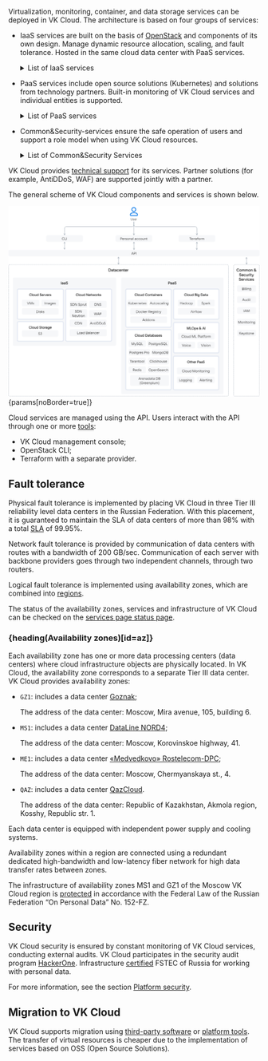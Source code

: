 Virtualization, monitoring, container, and data storage services can be deployed in VK Cloud. The architecture is based on four groups of services:

- IaaS services are built on the basis of [OpenStack](https://www.openstack.org/software/) and components of its own design. Manage dynamic resource allocation, scaling, and fault tolerance. Hosted in the same cloud data center with PaaS services.

  <details>
    <summary>List of IaaS services</summary>

  - [Cloud Servers](/en/computing/iaas) (IaaS Compute) — provides virtual machines with the ability to allocate public IP and unlimited traffic of 1 GBit/s (also [available](/en/ml/gpu) virtual machines with NVIDIA GPU). Responsible for virtualization and resource integration, uses the KVM hypervisor.
  - [Cloud Storage](/en/storage/s3) (IaaS Storage) — provides S3-compatible object storage. The workload on the storage is distributed among all storage nodes. You can deploy a storage with a custom architecture.
  - [Cloud Networks](/en/networks/vnet) (IaaS Network) — provides network interaction within the selected [project](/en/tools-for-using-services/account/concepts/projects) using SDN (Software Defined Network) technology. It operates on the basis of OpenStack Neutron and on the basis of proprietary software — Sprut. Includes components:

    - [DNS](/en/networks/dns) — supports public and private DNS, which provides name resolution for VK Cloud platform services.
    - [CDN](/en/networks/cdn) — organizes the transfer of content from your servers to users with minimal delay.
    - [Load Balancer](/en/networks/vnet/concepts/load-balancer) — distributes the load on the infrastructure, providing fault tolerance and flexible scaling of applications.
    - AntiDDoS — filters traffic coming to VK Cloud resources deployed in the project to block DDoS attacks.
    - WAF (Web Application Firewall) — configures incoming and outgoing traffic filtering rules to detect and block network attacks.

  </details>

- PaaS services include open source solutions (Kubernetes) and solutions from technology partners. Built-in monitoring of VK Cloud services and individual entities is supported.

  <details>
    <summary>List of PaaS services</summary>

  - [Cloud Containers](/en/kubernetes/k8s) — allows you to create and manage Kubernetes clusters in which you can run services and applications.
  - [Cloud Databases](/en/dbs/dbaas) — provides scalable DBMS: MySQL, PostgreSQL, Postgres Pro, ClickHouse, MongoDB, Redis, Tarantool, OpenSearch, Arenadata DB based on Greenplum.
  - [Cloud Big Data](/en/bigdata/hortonworks) — used for big data analysis based on Arenadata Hadoop, supports scaling.
  - [Cloud Streams](/en/bigdata/cloud-streams) — provides Arenadata Streaming-based clusters for processing streaming data.
  - [Cloud ML Platform](/en/ml/mlplatform) — supports services for a full ML development cycle.
  - [Cloud Voice](/en/ml/cloud-voice) — provides a REST API for speech recognition and synthesis based on machine learning.
  - [Vision](/ru/ml/vision) — provides a REST API for face and object recognition based on machine learning.
  - [Cloud Alerting](/en/manage/alerting) —  configures notifications about changes in key metrics of VK Cloud services.
  - [Cloud Logging](/en/manage/logging) — aggregates and analyzes service logs in VK Cloud.
  - Monitoring — provides monitoring of metrics specific to PaaS services, for example, analytics on K8s container feeds, PostgreSQL DBMS transaction statistics.
  - Additional services:

    - [1C:Ready workplace](/en/applications-and-services/1cgrm) — provides resources and software for the deployment of 1C services: Accounting, Salary and Personnel Management, Management of our company.
    - [Marketplace](/ru/applications-and-services/marketplace) — allows you to quickly deploy web development and administration environments based on virtual machines.

  </details>

- Common&Security-services ensure the safe operation of users and support a role model when using VK Cloud resources.

  <details>
    <summary>List of Common&Security Services</summary>

  - [Billing](/en/intro/billing) — keeps records of resource usage and expense control, generates financial reports, provides interaction with payment systems when paying for services.
  - Audit — generates an audit log of user actions in VK Cloud.
  - IAM — manages authentication and authorization of users and services in conjunction with Keystone.
  - [Cloud Monitoring](/en/manage/monitoring) — provides monitoring of cloud services and user applications.
  - Keystone — provides API client authentication, service discovery, and distributed multi-tenant authorization.

  </details>

VK Cloud provides [technical support](/en/intro/start/support/support-info) for its services. Partner solutions (for example, AntiDDoS, WAF) are supported jointly with a partner.

The general scheme of VK Cloud components and services is shown below.

![VK Cloud architecture](assets/vkcloud_architecture.png){params[noBorder=true]}

Cloud services are managed using the API. Users interact with the API through one or more [tools](/en/tools-for-using-services):

- VK Cloud management console;
- OpenStack CLI;
- Terraform with a separate provider.

## Fault tolerance

Physical fault tolerance is implemented by placing VK Cloud in three Tier III reliability level data centers in the Russian Federation. With this placement, it is guaranteed to maintain the SLA of data centers of more than 98% with a total [SLA](../../support/sla/) of 99.95%.

Network fault tolerance is provided by communication of data centers with routes with a bandwidth of 200 GB/sec. Communication of each server with backbone providers goes through two independent channels, through two routers.

Logical fault tolerance is implemented using availability zones, which are combined into [regions](/en/tools-for-using-services/account/concepts/regions).

<info>

The status of the availability zones, services and infrastructure of VK Cloud can be checked on the [services page status page](https://status.msk.cloud.vk.com).

</info>

### {heading(Availability zones)[id=az]}

Each availability zone has one or more data processing centers (data centers) where cloud infrastructure objects are physically located. In VK Cloud, the availability zone corresponds to a separate Tier III data center. VK Cloud provides availability zones:

- `GZ1`: includes a data center [Goznak](https://tech.goznak.ru/dc-goznak-moscow);

  The address of the data center: Moscow, Mira avenue, 105, building 6.

- `MS1`: includes a data center [DataLine NORD4](https://www.dtln.ru/tsod-nord);

  The address of the data center: Moscow, Korovinskoe highway, 41.

- `ME1`: includes a data center [«Medvedkovo» Rostelecom-DPC](https://dcnetwork.ru/dc/moscow);

  The address of the data center: Moscow, Chermyanskaya st., 4.

- `QAZ`: includes a data center [QazCloud](https://qazcloud.kz/).

  The address of the data center: Republic of Kazakhstan, Akmola region, Kosshy, Republic str. 1.

Each data center is equipped with independent power supply and cooling systems.

Availability zones within a region are connected using a redundant dedicated high-bandwidth and low-latency fiber network for high data transfer rates between zones.

The infrastructure of availability zones MS1 and GZ1 of the Moscow VK Cloud region is [protected](https://cloud.vk.com/cloud-platform/certificates/) in accordance with the Federal Law of the Russian Federation “On Personal Data” No. 152-FZ.

## Security

VK Cloud security is ensured by constant monitoring of VK Cloud services, conducting external audits. VK Cloud participates in the security audit program [HackerOne](https://www.hackerone.com). Infrastructure [certified](https://cloud.vk.com/cloud-platform/certificates/) FSTEC of Russia for working with personal data.

For more information, see the section [Platform security](/en/intro/it-security/).

## Migration to VK Cloud

VK Cloud supports migration using [third-party software](/en/additionals/migration) or [platform tools](/en/additionals/migration/migrate-hystax). The transfer of virtual resources is cheaper due to the implementation of services based on OSS (Open Source Solutions).
